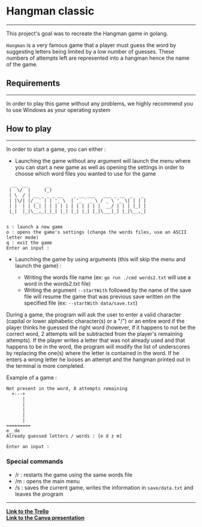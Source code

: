<h1>Hangman classic</h1>

***


This project's goal was to recreate the Hangman game in golang.

``Hangman`` is a very famous game that a player must guess the word by suggesting letters being limited by a low number of guesses. These numbers of attempts left are represented into a hangman hence the name of the game.

<h2>Requirements</h2>

***

In order to play this game without any problems, we highly recommend you to use Windows as your operating system

<h2>How to play</h2>

***

In order to start a game, you can either :

* Launching the game without any argument will launch the menu where you can start a new game as well as opening the settings in order to choose which word files you wanted to use for the game

````
  __  __       _
 |  \/  |     (_)
 | \  / | __ _ _ _ __    _ __ ___   ___ _ __  _   _
 | |\/| |/ _` | | '_ \  | '_ ` _ \ / _ \ '_ \| | | |
 | |  | | (_| | | | | | | | | | | |  __/ | | | |_| |
 |_|  |_|\__,_|_|_| |_| |_| |_| |_|\___|_| |_|\__,_|


s : launch a new game
o : opens the game's settings (change the words files, use an ASCII letter mode)
q : exit the game
Enter an input :
````
- Launching the game by using arguments (this will skip the menu and launch the game) :

  - Writing the words file name (ex: ```go run ./cmd words2.txt``` will use a word in the words2.txt file)
  - Writing the argument ```--startWith``` followed by the name of the save file will resume the game that was previous save written on the specified file (ex: ```--startWith data/save.txt```)


During a game, the program will ask the user to enter a valid character (capital or lower alphabetic character(s) or a "/") or an entire word if the player thinks he guessed the right word (however, if it happens to not be the correct word, 2 attempts will be subtracted from the player's remaining attempts). If the player writes a letter that was not already used and that happens to be in the word, the program will modify the list of underscores by replacing the one(s) where the letter is contained in the word. If he enters a wrong letter he looses an attempt and the hangman printed out in the terminal is more completed.

Example of a game :
````
Not present in the word, 8 attempts remaining
  +---+
      |
      |
      |
      |
      |
=========
e__de
Already guessed letters / words : [e d z m]

Enter an input :
````
<h3>Special commands</h3>

* /r : restarts the game using the same words file
* /m : opens the main menu
* /s : saves the current game, writes the information in ```save/data.txt``` and leaves the program

***


**<a href="https://trello.com/invite/b/67052d4d9addbd1237aa2f53/ATTIf9dfc8cfabb4bd037d9451a424cac9346DEABC09/hangman-classic" target="_blank">Link to the Trello</a><br>**
**<a href="https://www.canva.com/design/DAGTu_2CiRE/wEXuv16AquHAs2XkhUITkw/edit?utm_content=DAGTu_2CiRE&utm_campaign=designshare&utm_medium=link2&utm_source=sharebutton" target="_blank">Link to the Canva presentation</a><br>**
